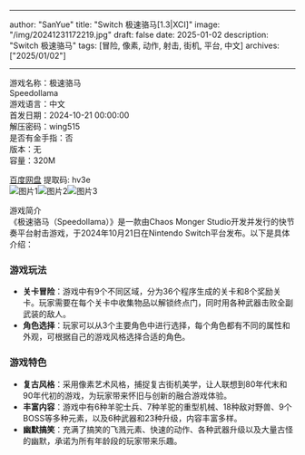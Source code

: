 
---
author: "SanYue"
title: "Switch 极速骆马[1.3|XCI]"
image: "/img/20241231172219.jpg"
draft: false
date: 2025-01-02
description: "Switch 极速骆马"
tags: [冒险, 像素, 动作, 射击, 街机, 平台, 中文]
archives: ["2025/01/02"]

---

游戏名称：极速骆马   
Speedollama    
游戏语言：中文  
首发日期：2024-10-21 00:00:00  
解压密码：wing515  
是否有金手指：否  
版本：无   
容量：320M

[百度网盘](https://pan.baidu.com/s/1X4KV3jW1LTExLnb1IA2r1Q) 提取码: hv3e  
![图片1](/img/cb506e.jpg)![图片2](/img/d6f22e.jpg)![图片3](/img/68b43e.jpg)  

游戏简介  
《极速骆马（Speedollama）》是一款由Chaos Monger Studio开发并发行的快节奏平台射击游戏，于2024年10月21日在Nintendo Switch平台发布。以下是具体介绍：

### 游戏玩法
- **关卡冒险**：游戏中有9个不同区域，分为36个程序生成的关卡和8个奖励关卡。玩家需要在每个关卡中收集物品以解锁终点门，同时用各种武器击败全副武装的敌人。
- **角色选择**：玩家可以从3个主要角色中进行选择，每个角色都有不同的属性和外观，可根据自己的游戏风格选择合适的角色。

### 游戏特色
- **复古风格**：采用像素艺术风格，捕捉复古街机美学，让人联想到80年代末和90年代初的游戏，为玩家带来怀旧与创新的融合游戏体验。
- **丰富内容**：游戏中有6种羊驼士兵、7种羊驼的重型机械、18种敌对野兽、9个BOSS等多种元素，以及6种武器和23种升级，内容丰富多样。
- **幽默搞笑**：充满了搞笑的飞溅元素、快速的动作、各种武器升级以及大量古怪的幽默，承诺为所有年龄段的玩家带来乐趣。

